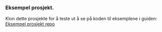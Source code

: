### Eksempel prosjekt. 
Klon dette prosjekte for å teste ut å se på koden til eksemplene i guiden: [Eksempel prosjekt repo](https://github.com/ensva002/godot-eksempel-prosjekt)